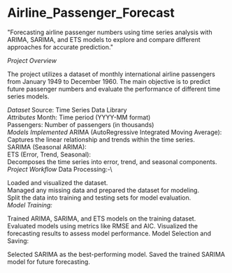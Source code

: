 # Airline_Passenger_Forecast
"Forecasting airline passenger numbers using time series analysis with ARIMA, SARIMA, and ETS models to explore and compare different approaches for accurate prediction."

*Project Overview*

The project utilizes a dataset of monthly international airline passengers from January 1949 to December 1960. The main objective is to predict future passenger numbers and evaluate the performance of different time series models.

*Dataset*
Source: Time Series Data Library\
*Attributes*
Month: Time period (YYYY-MM format)\
Passengers: Number of passengers (in thousands)\
*Models Implemented*
ARIMA (AutoRegressive Integrated Moving Average):\
Captures the linear relationship and trends within the time series.\
SARIMA (Seasonal ARIMA):\
ETS (Error, Trend, Seasonal):\
Decomposes the time series into error, trend, and seasonal components.\
*Project Workflow*
Data Processing:-\

Loaded and visualized the dataset.\
Managed any missing data and prepared the dataset for modeling.\
Split the data into training and testing sets for model evaluation.\
*Model Training:*

Trained ARIMA, SARIMA, and ETS models on the training dataset.\
Evaluated models using metrics like RMSE and AIC.
Visualized the forecasting results to assess model performance.
Model Selection and Saving:

Selected SARIMA as the best-performing model.
Saved the trained SARIMA model for future forecasting.
